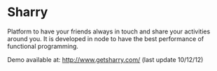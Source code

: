 Sharry
======
Platform to have your friends always in touch and share your activities around you. It is developed in node to have the best performance of functional programming.

Demo available at: http://www.getsharry.com/ (last update 10/12/12)
